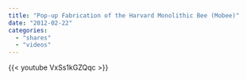 ```yaml
---
title: "Pop-up Fabrication of the Harvard Monolithic Bee (Mobee)"
date: "2012-02-22"
categories:
  - "shares"
  - "videos"
---
```


{{< youtube VxSs1kGZQqc >}}
